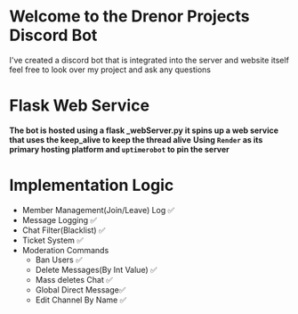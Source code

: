 # Welcome to the Drenor Projects Discord Bot
I've created a discord bot that is integrated into the server and website itself
feel free to look over my project and ask any questions

# Flask Web Service
**The bot is hosted using a flask _webServer.py
it spins up a web service that uses the keep_alive to keep the thread alive**
**Using `Render` as its primary hosting platform and `uptimerobot` to pin the server**

# Implementation Logic
- Member Management(Join/Leave) Log ✅
- Message Logging ✅
- Chat Filter(Blacklist) ✅
- Ticket System ✅
- Moderation Commands
   - Ban Users ✅
   - Delete Messages(By Int Value) ✅
   - Mass deletes Chat ✅
   - Global Direct Message✅
   - Edit Channel By Name ✅